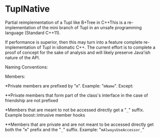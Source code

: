 TuplNative
==========

Partial reimplementation of a Tupl like B+Tree in C++This is a re-implementation of the mini branch of Tupl in an unsafe programming
language (Standard C++11).

If performance is superior, then this may turn into a feature complete
re-implementation of Tupl in idiomatic C++. The current effort is to complete a
proof of concept for the sake of analysis and will likely preserve Java'ish
nature of the API.

Naming Conventions:

Members:

*Private members are prefixed by "`m`". Example: "`mName`". Except:

**Private members that form part of the class's interface in the case of
  friendship are not prefixed

*Members that are meant to not be accessed directly get a "`_`" suffix.
 Example boost::intrusive member hooks

**Members that are private and are not meant to be accessed directly get
  both the "`m`" prefix and the "`_`" suffix. Example: "`mAlwaysUseAccessor_`"
  
